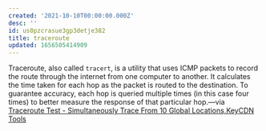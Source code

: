 ```yaml
---
created: '2021-10-10T00:00:00.000Z'
desc: ''
id: us0pzcrasue3gp3detje382
title: traceroute
updated: 1656505414909
---
```

   
Traceroute, also called `tracert`, is a utility that uses ICMP packets to record the route through the internet from one computer to another. It calculates the time taken for each hop as the packet is routed to the destination. To guarantee accuracy, each hop is queried multiple times (in this case four times) to better measure the response of that particular hop.—via [Traceroute Test - Simultaneously Trace From 10 Global Locations,KeyCDN Tools](https://tools.keycdn.com/traceroute)